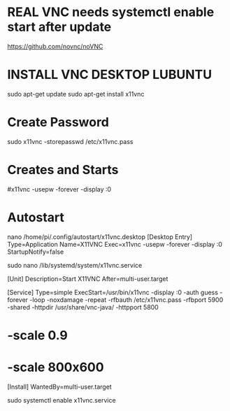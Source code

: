 # REAL VNC needs systemctl enable start after update
https://github.com/novnc/noVNC
# INSTALL VNC DESKTOP LUBUNTU
sudo apt-get update
sudo apt-get install x11vnc
# Create Password
sudo x11vnc -storepasswd /etc/x11vnc.pass
# Creates and Starts
#x11vnc -usepw -forever -display :0
# Autostart
nano /home/pi/.config/autostart/x11vnc.desktop
[Desktop Entry]
Type=Application
Name=X11VNC
Exec=x11vnc -usepw -forever -display :0
StartupNotify=false



sudo nano /lib/systemd/system/x11vnc.service

[Unit]
Description=Start X11VNC
After=multi-user.target

[Service]
Type=simple
ExecStart=/usr/bin/x11vnc -display :0 -auth guess -forever -loop -noxdamage -repeat -rfbauth /etc/x11vnc.pass -rfbport 5900 -shared -httpdir /usr/share/vnc-java/ -httpport 5800
# -scale 0.9
# -scale 800x600

[Install]
WantedBy=multi-user.target


sudo systemctl enable x11vnc.service
